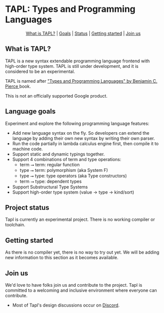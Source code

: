 # TAPL: Types and Programming Languages

<!--
Part of the TAPL project, under the Apache License v2.0 with LLVM
Exceptions. See /LICENSE for license information.
SPDX-License-Identifier: Apache-2.0 WITH LLVM-exception
-->

<p align="center">
  <a href="#what-is-tapl">What is TAPL?</a> |
  <a href="#language-goals">Goals</a> |
  <a href="#project-status">Status</a> |
  <a href="#getting-started">Getting started</a> |
  <a href="#join-us">Join us</a>
</p>

## What is TAPL? 

TAPL is a new syntax extendable programming language frontend with high-order type system. TAPL is still under development, and it is considered to be an experimental.

TAPL is named after ["Types and Programming Languages" by Benjamin C. Pierce ](https://www.cis.upenn.edu/~bcpierce/tapl/) book.

This is not an officially supported Google product.

## Language goals

Experiment and explore the following programming language features:
* Add new language syntax on the fly. So developers can extend the language by adding their own new syntax by writing their own parser.
* Run the code partially in lambda calculus engine first, then compile it to machine code.
* Support static and dynamic typings together.
* Support 4 combinations of term and type operations:
  * term ⭢ term: regular function
  * type ⭢ term: polymorphism (aka System F)
  * type ⭢ type: type operators (aka Type constructors)
  * term ⭢ type: dependent types
* Support Substructural Type Systems
* Support high-order type system (value -> type -> kind/sort)


## Project status

Tapl is currently an experimental project. There is no working compiler or toolchain.

## Getting started

As there is no compiler yet, there is no way to try out yet. We will be adding new information to this section as it becomes available.

## Join us

We'd love to have folks join us and contribute to the project. Tapl is committed to a welcoming and inclusive environment where everyone can contribute.
* Most of Tapl's design discussions occur on [Discord](https://discord.gg/7N5Gp85hAy).